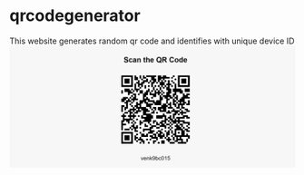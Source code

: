 # qrcodegenerator
This website generates random qr code and identifies with unique device ID
![QR Screenshot](https://github.com/insomaniacvenkat/qrcodegenerator/blob/main/Screenshot%20(6).png)


